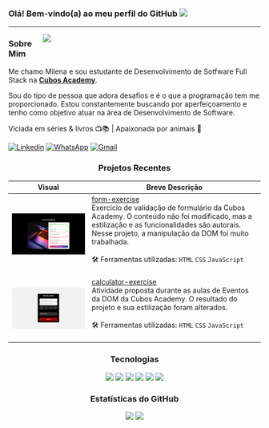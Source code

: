 ### Olá! Bem-vindo(a) ao meu perfil do GitHub <img width="40" src="https://media2.giphy.com/media/l4pTggBKz7vqqF9TO/giphy.gif"/>
<hr>

<img width="435px" align="right" src="https://media.giphy.com/media/Wp0ZtQjgViqR2/giphy.gif"/>

### Sobre Mim
Me chamo Milena e sou estudante de Desenvolvimento de Sotfware Full Stack na <a target="_blank" href="https://cubos.academy/">**Cubos Academy**</a>.

Sou do tipo de pessoa que adora desafios e é o que a programação tem me proporcionado. Estou constantemente buscando por aperfeiçoamento e tenho como objetivo atuar na área de Desenvolvimento de Software.

Viciada em séries & livros 📺📚 | Apaixonada por animais 🐶

[![Linkedin](https://img.shields.io/badge/LinkedIn-0077B5?style=for-the-badge&logo=linkedin&logoColor=white)](https://www.linkedin.com/in/mi-santana/)
[![WhatsApp](https://img.shields.io/badge/WhatsApp-25D366?style=for-the-badge&logo=whatsapp&logoColor=white)](https://api.whatsapp.com/send?phone=5571997017536)
[![Gmail](https://img.shields.io/badge/Gmail-D14836?style=for-the-badge&logo=gmail&logoColor=white)](mailto:mlenasantanasantos@gmail.com)

<div align="center">
<h3>Projetos Recentes</h3>
</div>

| Visual | Breve Descrição |
| ------| ----  |
| <img width='600' src='https://github.com/mi-santana/form-exercise/blob/4bec20135cd6ae5e2cfb71bf9088f51afad095e3/assets/form-exercise.png'/> | [form-exercise](https://github.com/mi-santana/form-exercise)</br>Exercício de validação de formulário da Cubos Academy. O conteúdo não foi modificado, mas a estilização e as funcionalidades são autorais. Nesse projeto, a manipulação da DOM foi muito trabalhada.</br></br> 🛠 Ferramentas utilizadas: `HTML` `CSS` `JavaScript` </br></br> |
| <img width='600' src='https://github.com/mi-santana/calculator-exercise/blob/08f379899fe56dccfa728ae97febf50f9b7ac402/assets/calculator-img-after.png'/> | [calculator-exercise](https://github.com/mi-santana/calculator-exercise)</br>Atividade proposta durante as aulas de Eventos da DOM da Cubos Academy. O resultado do projeto e sua estilização foram alterados.</br></br> 🛠 Ferramentas utilizadas: `HTML` `CSS` `JavaScript` </br></br>

<div align="center">
<h3>Tecnologias</h3>

<div align="inline">
<img src="https://img.shields.io/badge/HTML5-E34F26?style=for-the-badge&logo=html5&logoColor=white"/>
<img src="https://img.shields.io/badge/CSS3-1572B6?style=for-the-badge&logo=css3&logoColor=white"/>
<img src="https://img.shields.io/badge/JavaScript-323330?style=for-the-badge&logo=javascript&logoColor=F7DF1E"/>
<img src="https://img.shields.io/badge/Node.js-339933?style=for-the-badge&logo=nodedotjs&logoColor=white"/>
<img src="https://img.shields.io/badge/GIT-E44C30?style=for-the-badge&logo=git&logoColor=white"/>
<img src="https://img.shields.io/badge/GitHub-100000?style=for-the-badge&logo=github&logoColor=white"/>
</div>
</div>

<div align="center">
<h3>Estatísticas do GitHub</h3>
<img height="165px" src="https://github-readme-stats.vercel.app/api?username=mi-santana&theme=jolly&show_icons=true&hide_border=true&bg_color=000000"/>
<img height="165px" src="https://github-readme-stats.vercel.app/api/top-langs/?username=mi-santana&layout=compact&theme=jolly&hide_border=true&bg_color=000000"/>
</div>
